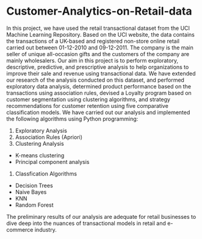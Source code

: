# Customer-Analytics-on-Retail-data

In this project, we have used the retail transactional dataset from the UCI Machine Learning Repository. Based on the UCI website, the data contains the transactions of a UK-based and registered non-store online retail carried out between 01-12-2010 and 09-12-2011. The company is the main seller of unique all-occasion gifts and the customers of the company are mainly wholesalers. Our aim in this project is to perform exploratory, descriptive, predictive, and prescriptive analysis to help organizations to improve their sale and revenue using transactional data. We have extended our research of the analysis conducted on this dataset, and performed exploratory data analysis, determined product performance based on the transactions using association rules, devised a Loyalty program based on customer segmentation using clustering algorithms, and strategy recommendations for customer retention using five comparative classification models. We have carried out our analysis and implemented the following algorithms using Python programming:

1. Exploratory Analysis
1. Association Rules (Apriori)
1. Clustering Analysis
- K-means clustering
- Principal component analysis
1. Classfication Algorithms
- Decision Trees
- Naive Bayes
- KNN
- Random Forest

The preliminary results of our analysis are adequate for retail businesses to dive deep into the nuances of transactional models in retail and e-commerce industry.
